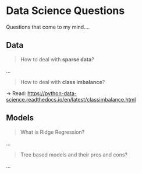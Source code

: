 # Data Science Questions

Questions that come to my mind....

## Data 

>How to deal with **sparse data**?

...

>How to deal with **class imbalance**?

-> Read: https://python-data-science.readthedocs.io/en/latest/classimbalance.html

## Models

>What is Ridge Regression?

...

>Tree based models and their pros and cons?

...
